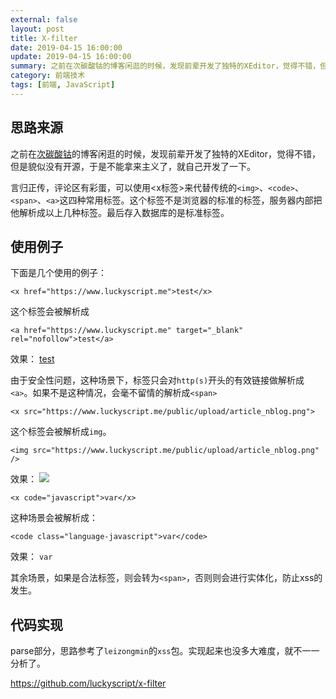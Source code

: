 ```yaml
---
external: false
layout: post
title: X-filter 
date: 2019-04-15 16:00:00
update: 2019-04-15 16:00:00
summary: 之前在次碳酸钴的博客闲逛的时候，发现前辈开发了独特的XEditor，觉得不错，但是貌似没有开源，于是不能拿来主义了，就自己开发了一下。
category: 前端技术 
tags: [前端, JavaScript]
---
```


## 思路来源
之前在[次碳酸钴](https://www.web-tinker.com/)的博客闲逛的时候，发现前辈开发了独特的XEditor，觉得不错，但是貌似没有开源，于是不能拿来主义了，就自己开发了一下。

言归正传，评论区有彩蛋，可以使用<x标签>来代替传统的`<img>`、`<code>`、`<span>`、`<a>`这四种常用标签。这个标签不是浏览器的标准的标签，服务器内部把他解析成以上几种标签。最后存入数据库的是标准标签。


## 使用例子
下面是几个使用的例子：

```
<x href="https://www.luckyscript.me">test</x>
```

这个标签会被解析成

```
<a href="https://www.luckyscript.me" target="_blank" rel="nofollow">test</a>
```

效果：
<a href="https://www.luckyscript.me" target="_blank" rel="nofollow">test</a>

由于安全性问题，这种场景下，标签只会对`http(s)`开头的有效链接做解析成`<a>`。如果不是这种情况，会毫不留情的解析成`<span>`

```
<x src="https://www.luckyscript.me/public/upload/article_nblog.png">
```

这个标签会被解析成`img`。

```
<img src="https://www.luckyscript.me/public/upload/article_nblog.png" />
```

效果：
<img src="https://www.luckyscript.me/public/upload/article_nblog.png" />

```
<x code="javascript">var</x>
```

这种场景会被解析成：

```
<code class="language-javascript">var</code>
```

效果：
<code class="language-javascript">var</code>

其余场景，如果是合法标签，则会转为`<span>`，否则则会进行实体化，防止xss的发生。

## 代码实现

parse部分，思路参考了`leizongmin`的`xss`包。实现起来也没多大难度，就不一一分析了。

https://github.com/luckyscript/x-filter
